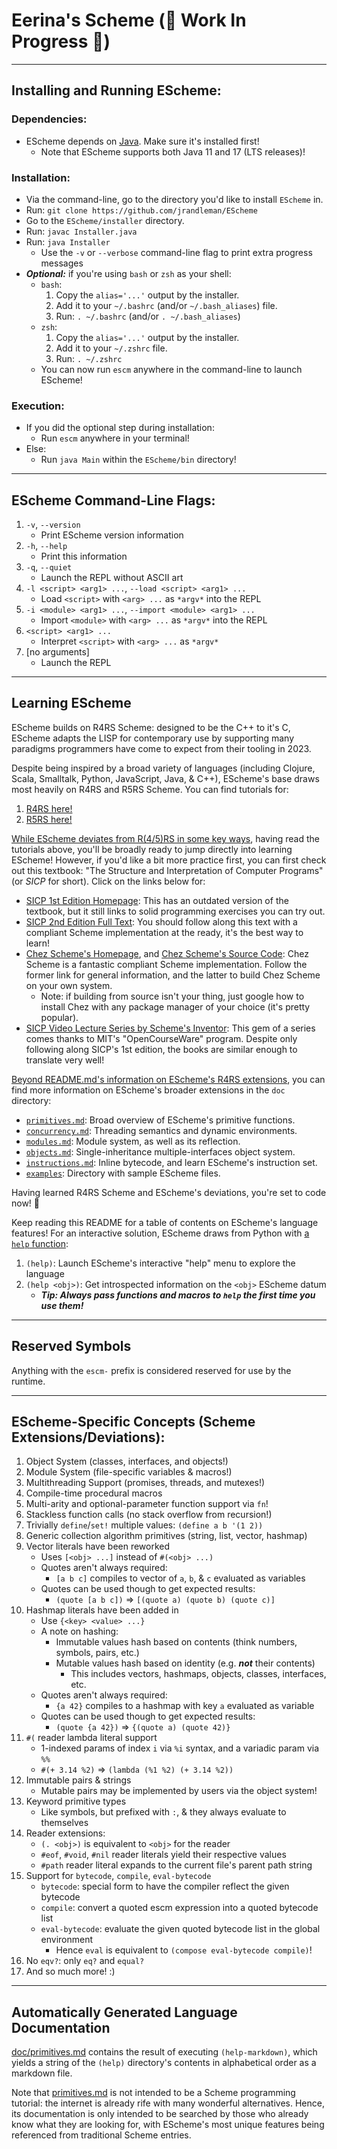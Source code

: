 <!-- README.md -->

# Eerina's Scheme (🚧 Work In Progress 🚧)

------------------------------------------------------------------------------
## Installing and Running EScheme:
### Dependencies:
* EScheme depends on [Java](https://adoptium.net). Make sure it's installed first!
  - Note that EScheme supports both Java 11 and 17 (LTS releases)!

### Installation:
* Via the command-line, go to the directory you'd like to install `EScheme` in.
* Run: `git clone https://github.com/jrandleman/EScheme`
* Go to the `EScheme/installer` directory.
* Run: `javac Installer.java`
* Run: `java Installer`
  - Use the `-v` or `--verbose` command-line flag to print extra progress messages
* ___Optional:___ if you're using `bash` or `zsh` as your shell:
  - `bash`:
    1. Copy the `alias='...'` output by the installer.
    2. Add it to your `~/.bashrc` (and/or `~/.bash_aliases`) file.
    3. Run: `. ~/.bashrc` (and/or `. ~/.bash_aliases`)
  - `zsh`:
    1. Copy the `alias='...'` output by the installer.
    2. Add it to your `~/.zshrc` file.
    3. Run: `. ~/.zshrc`
  - You can now run `escm` anywhere in the command-line to launch EScheme!

### Execution:
* If you did the optional step during installation:
  - Run `escm` anywhere in your terminal!
* Else:
  - Run `java Main` within the `EScheme/bin` directory!



------------------------------------------------------------------------------
## EScheme Command-Line Flags:
1. `-v`, `--version`
   * Print EScheme version information
2. `-h`, `--help`
   * Print this information
3. `-q`, `--quiet`
   * Launch the REPL without ASCII art
4. `-l <script> <arg1> ...`, `--load <script> <arg1> ...`
   * Load `<script>` with `<arg> ...` as `*argv*` into the REPL
5. `-i <module> <arg1> ...`, `--import <module> <arg1> ...`
   * Import `<module>` with `<arg> ...` as `*argv*` into the REPL
6. `<script> <arg1> ...`
   * Interpret `<script>` with `<arg> ...` as `*argv*`
7. \[no arguments\]
   * Launch the REPL


------------------------------------------------------------------------------
## Learning EScheme

EScheme builds on R4RS Scheme: designed to be the C++ to it's C, EScheme adapts
the LISP for contemporary use by supporting many paradigms programmers have come 
to expect from their tooling in 2023.

Despite being inspired by a broad variety of languages (including Clojure, Scala, 
Smalltalk, Python, JavaScript, Java, & C++), EScheme's base draws most heavily on 
R4RS and R5RS Scheme. You can find tutorials for:

  1. [R4RS here!](https://people.csail.mit.edu/jaffer/r4rs_toc.html)
  2. [R5RS here!](https://groups.csail.mit.edu/mac/ftpdir/scheme-reports/r5rs-html/r5rs_toc.html)

[While EScheme deviates from R(4/5)RS in some key ways](#escheme-specific-concepts-scheme-extensionsdeviations), having read the tutorials 
above, you'll be broadly ready to jump directly into learning EScheme! However, 
if you'd like a bit more practice first, you can first check out this textbook: 
"The Structure and Interpretation of Computer Programs" (or *SICP* for short). 
Click on the links below for:

  * [SICP 1st Edition Homepage](https://mitp-content-server.mit.edu/books/content/sectbyfn/books_pres_0/6515/sicp.zip/index.html): This has an outdated version of the textbook, 
    but it still links to solid programming exercises you can try out.
  * [SICP 2nd Edition Full Text](https://web.mit.edu/6.001/6.037/sicp.pdf): You should follow along this text with a 
    compliant Scheme implementation at the ready, it's the best way to learn!
  * [Chez Scheme's Homepage](https://cisco.github.io/ChezScheme/), and [Chez Scheme's Source Code](https://github.com/cisco/ChezScheme): Chez Scheme is a 
    fantastic compliant Scheme implementation. Follow the former link for 
    general information, and the latter to build Chez Scheme on your own system.
    - Note: if building from source isn't your thing, just google how to install
      Chez with any package manager of your choice (it's pretty popular). 
  * [SICP Video Lecture Series by Scheme's Inventor](https://ocw.mit.edu/courses/6-001-structure-and-interpretation-of-computer-programs-spring-2005/video_galleries/video-lectures/): This gem of a series comes
    thanks to MIT's "OpenCourseWare" program. Despite only following along
    SICP's 1st edition, the books are similar enough to translate very well!
 
[Beyond README.md's information on EScheme's R4RS extensions](#escheme-specific-concepts-scheme-extensionsdeviations), you can find more
information on EScheme's broader extensions in the `doc` directory:
  
  * [`primitives.md`](https://github.com/jrandleman/EScheme/tree/main/doc/primitives.md): Broad overview of EScheme's primitive functions.
  * [`concurrency.md`](https://github.com/jrandleman/EScheme/tree/main/doc/concurrency.md): Threading semantics and dynamic environments.
  * [`modules.md`](https://github.com/jrandleman/EScheme/blob/main/doc/modules.md): Module system, as well as its reflection.
  * [`objects.md`](https://github.com/jrandleman/EScheme/blob/main/doc/objects.md): Single-inheritance multiple-interfaces object system.
  * [`instructions.md`](https://github.com/jrandleman/EScheme/blob/main/doc/instructions.md): Inline bytecode, and learn EScheme's instruction set.
  * [`examples`](https://github.com/jrandleman/EScheme/tree/main/doc/examples): Directory with sample EScheme files.

Having learned R4RS Scheme and EScheme's deviations, you're set to code now! 🙌

Keep reading this README for a table of contents on EScheme's language features!
For an interactive solution, EScheme draws from Python with [a `help` function](https://github.com/jrandleman/EScheme/tree/main/doc/primitives.md#help):
  
  1. `(help)`: Launch EScheme's interactive "help" menu to explore the language
  2. `(help <obj>)`: Get introspected information on the `<obj>` EScheme datum
     * ___Tip: Always pass functions and macros to `help` the first time you use them!___


------------------------------------------------------------------------------
## Reserved Symbols
Anything with the `escm-` prefix is considered reserved for use by the runtime.



------------------------------------------------------------------------------
## EScheme-Specific Concepts (Scheme Extensions/Deviations):

1. Object System (classes, interfaces, and objects!)
2. Module System (file-specific variables & macros!)
3. Multithreading Support (promises, threads, and mutexes!)
4. Compile-time procedural macros
5. Multi-arity and optional-parameter function support via `fn`!
6. Stackless function calls (no stack overflow from recursion!)
7. Trivially `define`/`set!` multiple values: `(define a b '(1 2))`
8. Generic collection algorithm primitives (string, list, vector, hashmap) 
9. Vector literals have been reworked
   - Uses `[<obj> ...]` instead of `#(<obj> ...)`
   - Quotes aren't always required: 
     * `[a b c]` compiles to vector of `a`, `b`, & `c` evaluated as variables
   - Quotes can be used though to get expected results: 
     * `(quote [a b c])` => `[(quote a) (quote b) (quote c)]`
10. Hashmap literals have been added in
    - Use `{<key> <value> ...}`
    - A note on hashing:
      * Immutable values hash based on contents (think numbers, symbols, pairs, etc.)
      * Mutable values hash based on identity (e.g. ___not___ their contents)
        - This includes vectors, hashmaps, objects, classes, interfaces, etc.
    - Quotes aren't always required: 
      * `{a 42}` compiles to a hashmap with key `a` evaluated as variable
    - Quotes can be used though to get expected results: 
      * `(quote {a 42})` => `{(quote a) (quote 42)}`
11. `#(` reader lambda literal support
    - 1-indexed params of index `i` via `%i` syntax, and a variadic param via `%%`
    - `#(+ 3.14 %2)` => `(lambda (%1 %2) (+ 3.14 %2))`
12. Immutable pairs & strings
    - Mutable pairs may be implemented by users via the object system!
13. Keyword primitive types
    - Like symbols, but prefixed with `:`, & they always evaluate to themselves
14. Reader extensions:
    - `(. <obj>)` is equivalent to `<obj>` for the reader
    - `#eof`, `#void`, `#nil` reader literals yield their respective values
    - `#path` reader literal expands to the current file's parent path string
15. Support for `bytecode`, `compile`, `eval-bytecode`
    - `bytecode`: special form to have the compiler reflect the given bytecode
    - `compile`: convert a quoted escm expression into a quoted bytecode list
    - `eval-bytecode`: evaluate the given quoted bytecode list in the global environment
      * Hence `eval` is equivalent to `(compose eval-bytecode compile)`!
16. No `eqv?`: only `eq?` and `equal?`
17. And so much more! :)



------------------------------------------------------------------------------
## Automatically Generated Language Documentation

[doc/primitives.md](https://github.com/jrandleman/EScheme/blob/main/doc/primitives.md) contains the result of executing `(help-markdown)`, which 
yields a string of the `(help)` directory's contents in alphabetical order as 
a markdown file.

Note that [primitives.md](https://github.com/jrandleman/EScheme/blob/main/doc/primitives.md) is not intended to be a Scheme programming tutorial: the internet 
is already rife with many wonderful alternatives. Hence, its documentation is only 
intended to be searched by those who already know what they are looking for, with 
EScheme's most unique features being referenced from traditional Scheme entries.



